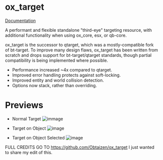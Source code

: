 # ox_target
 
[Documentation](https://overextended.dev/ox_target/)

A performant and flexible standalone "third-eye" targeting resource, with additional functionality when using ox_core, esx, or qb-core.

ox_target is the successor to qtarget, which was a mostly-compatible fork of bt-target. To improve many design flaws, ox_target has been written from scratch and drops support for bt-target/qtarget standards, though partial compatibility is being implemented where possible.

- Performance increased ~4x compared to qtarget.
- Improved error handling protects against soft-locking.
- Improved entity and world collision detection.
 - Options now stack, rather than overriding.

# Previews

- Normal Target
![immage](https://i.imgur.com/OkyT9g4.jpeg)

- Target on Object
![image](https://i.imgur.com/0pplI6k.jpeg)

- Target on Object Selected
![image](https://i.imgur.com/MzbhMtW.jpeg)



FULL CREDITS GO TO https://github.com/Obtaizen/ox_target I just wanted to share my edit of this.
